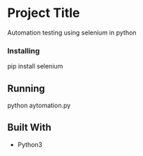 # Project Title

Automation testing using selenium in python

### Installing

pip install selenium

## Running

python aytomation.py




## Built With

* Python3



